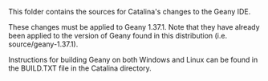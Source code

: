 This folder contains the sources for Catalina's changes to the Geany IDE.

These changes must be applied to Geany 1.37.1. Note that they have already 
been applied to the version of Geany found in this distribution
(i.e. source/geany-1.37.1).

Instructions for building Geany on both Windows and Linux can be found in 
the BUILD.TXT file in the Catalina directory.
